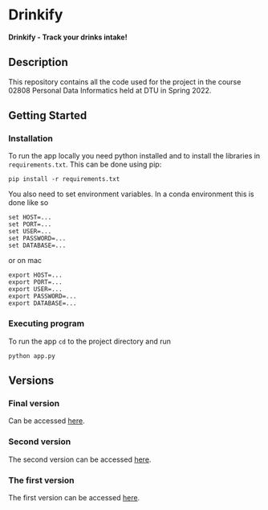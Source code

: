 # Drinkify
**Drinkify - Track your drinks intake!**

## Description
This repository contains all the code used for the project in the course 02808 Personal Data Informatics held at DTU in Spring 2022.

## Getting Started

### Installation

To run the app locally you need python installed and to install the libraries in `requirements.txt`. This can be done using pip:

`pip install -r requirements.txt`

You also need to set environment variables. In a conda environment this is done like so
```
set HOST=...
set PORT=...
set USER=...
set PASSWORD=...
set DATABASE=...
```
or on mac
```
export HOST=...
export PORT=...
export USER=...
export PASSWORD=...
export DATABASE=...
```


### Executing program

To run the app `cd` to the project directory and run
```
python app.py
```

## Versions
### Final version
Can be accessed [here](https://drinkifyv3.herokuapp.com/drink). 

### Second version
The second version can be accessed [here](https://drinkifyv2.herokuapp.com/drink).

### The first version
The first version can be accessed [here](https://drinkifyv1.herokuapp.com/drink). 
